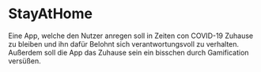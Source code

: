 # StayAtHome
Eine App, welche den Nutzer anregen soll in Zeiten con COVID-19 Zuhause zu bleiben und ihn dafür Belohnt sich verantwortungsvoll zu  verhalten. Außerdem soll die App das Zuhause sein ein bisschen durch Gamification versüßen.
